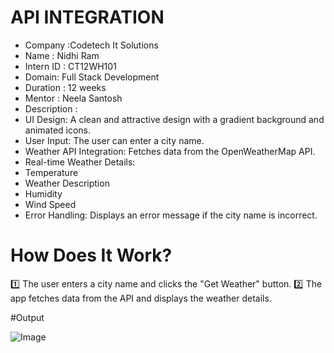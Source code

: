 # API INTEGRATION
* Company :Codetech It Solutions
* Name : Nidhi Ram
* Intern ID : CT12WH101
* Domain: Full Stack Development
* Duration : 12 weeks
* Mentor : Neela Santosh
* Description :
* UI Design: A clean and attractive design with a gradient background and animated icons.
* User Input: The user can enter a city name.
* Weather API Integration: Fetches data from the OpenWeatherMap API.
* Real-time Weather Details:
* Temperature
* Weather Description
* Humidity
* Wind Speed
* Error Handling: Displays an error message if the city name is incorrect.
# How Does It Work?
1️⃣ The user enters a city name and clicks the "Get Weather" button.
2️⃣ The app fetches data from the API and displays the weather details.

#Output

![Image](https://github.com/user-attachments/assets/923ea5df-ffaa-403d-a1cc-6b31aaaa1dba)

